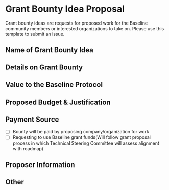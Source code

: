 # Grant Bounty Idea Proposal 
Grant bounty ideas are requests for proposed work for the Baseline community members or interested organizations to take on. Please use this template to submit an issue.

## Name of Grant Bounty Idea
<!--- Name of the grant idea in a few words -->

## Details on Grant Bounty
<!--- Describe your idea in greater detail (deliverables, requirements, functionalities, etc.)  -->

## Value to the Baseline Protocol
<!--- Elaborate on the value this effort provides to the further developement, enhancement, or adoption of the Baseline Protocol -->

## Proposed Budget & Justification
<!-- Provide proposed amount that should be paid (in USD) for the grant work, with detailed justification -->

## Payment Source
<!-- What is your proposed source of payment -->
- [ ] Bounty will be paid by proposing company/organization for work 
- [ ] Requesting to use Baseline grant funds(Will follow grant proposal process in which Technical Steering Committee will assess alignment with roadmap)

## Proposer Information 
<!-- Provide your contact info here -->

## Other
<!-- Questions, comments, links to relevant information -->

